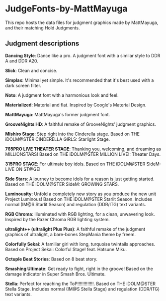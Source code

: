 ﻿# JudgeFonts-by-MattMayuga

This repo hosts the data files for judgment graphics made by MattMayuga, and their matching Hold Judgments.

## Judgment descriptions

**Dancing Style**:
Dance like a pro. A judgment font with a similar style to DDR A and DDR A20.

**Slick**:
Clean and concise.

**Simplax**:
Minimal yet simple. It's recommended that it's best used with a dark screen filter.

**Noto**:
A judgment font with a harmonious look and feel.

**Materialized**:
Material and flat. Inspired by Google's Material Design.

**MattMayuga**:
MattMayuga's former judgment font.

**GrooveNights HD**:
A faithful remake of GrooveNights’ judgment graphics.

**Mishiro Stage**:
Step right into the Cinderella stage. Based on THE iDOLM@STER CINDERELLA GIRLS: Starlight Stage.

**765PRO LIVE THEATER STAGE**:
Thanking you, welcoming, and dreaming as MILLIONSTARS! Based on THE iDOLM@STER MILLION LIVE!: Theater Days.

**315PRO STAGE**:
For ultimate boy idols. Based on THE iDOLM@STER SideM: LIVE ON ST@GE!

**Side Stars**:
A journey to become idols for a reason is just getting started.  Based on THE iDOLM@STER SideM: GROWING STARS.

**Luminousity**:
Unfold a completely new story as you produce the new unit Project Luminous! Based on THE iDOLM@STER Starlit Season. Includes normal (IM@S Starlit Season) and regulation (DDR/ITG) text variants.

**RGB Chroma**:
Illuminated with RGB lighting, for a clean, unwavering look. Inspired by the Razer Chroma RGB lighting system.

**ultralight++ (ultralight Plus Plus)**:
A faithful remake of the judgment graphics of ultralight, a bare-bones StepMania theme by freem. 

**Colorfully Sekai**:
A familiar girl with long, turquoise twintails approaches. Based on Project Sekai: Colorful Stage! feat. Hatsune Miku.

**Octuple Beat Stories**:
Based on 8 beat story.

**Smashing Ultimate**:
Get ready to fight, right in the groove! Based on the damage indicator in Super Smash Bros. Ultimate.

**Stella**:
Perfect for reaching the ToP!!!!!!!!!!!!!. Based on THE iDOLM@STER Stella Stage. Includes normal (IM@S Stella Stage) and regulation (DDR/ITG) text variants.


